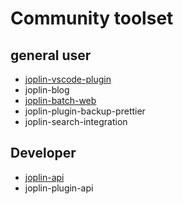 # Community toolset

## general user

- [joplin-vscode-plugin](../joplin-vscode-plugin/)
- joplin-blog
- [joplin-batch-web](../joplin-batch-web/)
- joplin-plugin-backup-prettier
- joplin-search-integration

## Developer

- [joplin-api](../joplin-api)
- joplin-plugin-api
